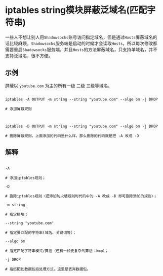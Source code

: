 # iptables string模块屏蔽泛域名(匹配字符串)

一些人不想让别人用`Shadowsocks`账号访问指定域名，但是通过`Hosts`屏蔽域名的话比较麻烦，`Shadowsocks`服务端是启动的时候才会读取`Hosts`，所以每次修改都需要重启`Shadowsocks`服务端，并且`Hosts`的方法屏蔽域名，只支持单域名，并不支持泛域名，很不方便。

## 示例
屏蔽以 `youtube.com` 为主的所有一级 二级 三级等域名。
```
iptables -A OUTPUT -m string --string "youtube.com" --algo bm -j DROP
# 添加屏蔽规则
 
iptables -D OUTPUT -m string --string "youtube.com" --algo bm -j DROP
# 删除屏蔽规则，上面添加的代码是什么样，那么删除的代码就是把 -A 改成 -D 
```
## 解释
```
-A
# 添加iptables规则；
-D
# 删除iptables规则（把添加防火墙规则时代码中的 -A 改成 -D 即可删除添加的规则）；
-m string
# 指定模块；
--string "youtube.com"
# 指定要匹配的字符串(域名、关键词等)；
--algo bm
# 指定匹配字符串模式/算法（还有一种更复杂的算法：kmp）；
-j DROP
# 指匹配到数据包后处理方式，这里是丢弃数据包。
```
